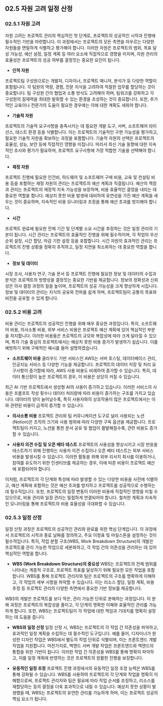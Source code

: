 ## 02.5 자원 고려 일정 산정

### 02.5.1 자원 고려

자원 고려는 프로젝트 관리의 핵심적인 첫 단계로, 프로젝트의 성공적인 시작과 진행에 필수적인 기반을 마련합니다. 이 과정에서는 프로젝트의 모든 측면을 아우르는 다양한 자원들을 면밀하게 식별하고 평가해야 합니다. 이러한 자원은 프로젝트의 범위, 목표 달성 가능성, 예산 설정, 일정 계획 등 여러 요소에 직접적으로 영향을 미치며, 자원 관리의 효율성은 프로젝트의 성공 여부를 결정짓는 중요한 요인이 됩니다.

- **인적 자원**

프로젝트팀 구성원으로는 개발자, 디자이너, 프로젝트 매니저, 분석가 등 다양한 역할이 포함됩니다. 각 팀원의 역량, 경험, 전문 지식을 고려하여 적절한 업무를 할당하는 것이 중요합니다. 팀 구성원 간의 협업과 소통 방식도 고려해야 하며, 팀워크를 강화하고 각 구성원의 잠재력을 최대한 발휘할 수 있는 환경을 조성하는 것이 중요합니다. 또한, 추가적인 교육이나 전문가의 도움이 필요한 경우에는 이에 대한 계획도 세워야 합니다.

- **기술적 자원**

프로젝트의 기술적 요구사항을 충족시키는 데 필요한 개발 도구, 서버, 소프트웨어 라이선스, 테스트 환경 등을 식별합니다. 이는 프로젝트의 기술적인 구현 가능성을 평가하고, 필요한 기술적 자원을 확보하는 과정을 포함합니다. 기술적 자원의 선택은 프로젝트의 효율성, 성능, 보안 등에 직접적인 영향을 미칩니다. 따라서 최신 기술 동향에 대한 지속적인 조사와 평가가 필요하며, 프로젝트 요구사항에 가장 적합한 기술을 선택해야 합니다.

- **재정 자원**

프로젝트 진행에 필요한 인건비, 하드웨어 및 소프트웨어 구매 비용, 교육 및 컨설팅 비용 등을 포함하는 재정 자원의 관리는 프로젝트의 예산 계획과 직결됩니다. 예산의 책정과 관리는 프로젝트의 재정적 지속 가능성을 보장하며, 비용 효율적인 결정을 내리는 데 중요한 역할을 합니다. 예상치 못한 비용 발생에 대비하여 유연성을 가진 예산 계획을 세우는 것이 중요하며, 지속적인 비용 모니터링과 조정을 통해 예산 초과를 방지해야 합니다.

- **시간**

프로젝트 완료에 필요한 전체 기간 및 단계별 소요 시간을 추정하는 것은 일정 관리의 기본이 됩니다. 시간 관리는 프로젝트의 효율적인 진행을 위해 필수적이며, 각 작업의 우선순위 설정, 시간 할당, 마감 기한 설정 등을 포함합니다. 시간 자원의 효과적인 관리는 프로젝트의 진행 상황을 정확히 추적하고, 일정 지연을 최소화하는 데 중요한 역할을 합니다.

- **정보 및 데이터**

시장 조사, 사용자 연구, 기술 문서 등 프로젝트 진행에 필요한 정보 및 데이터의 수집과 분석은 프로젝트의 방향성을 결정짓는 중요한 기반을 제공합니다. 정보의 정확성과 신뢰성은 의사 결정 과정의 질을 높이며, 프로젝트의 성공 가능성을 크게 향상하게 시킵니다. 정보 및 데이터의 관리는 지식의 공유와 전파를 쉽게 하며, 프로젝트팀이 공통의 목표와 비전을 공유할 수 있게 합니다.

### 02.5.2 비용 고려

비용 관리는 프로젝트의 성공적인 진행을 위해 매우 중요한 과정입니다. 특히, 소프트웨어 비용, 의사소통 비용, 외부 서비스 비용은 프로젝트 예산 계획에 있어 핵심적인 부분을 차지합니다. 이러한 비용들은 프로젝트의 규모와 복잡성에 따라 크게 달라질 수 있으며, 특히 기술 중심의 프로젝트에서는 예상치 못한 비용 증가가 발생하기 쉽습니다. 이를 예방하기 위해 구체적인 예시를 들어 설명하겠습니다.

- **소프트웨어 비용**
클라우드 기반 서비스인 AWS는 서버 호스팅, 데이터베이스 관리, 인공지능 서비스 등 다양한 기능을 제공합니다. 프로젝트의 데이터 저장 및 처리 요구사항이 증가함에 따라, AWS 사용 비용도 비례하여 증가할 수 있습니다. 특히, 데이터 통신량이 높은 프로젝트의 경우, 이 비용은 상당히 커질 수 있습니다.

최근 AI 기반 프로젝트에서 생성형 AI의 사용이 증가하고 있습니다. 이러한 서비스의 사용은 프롬프트 작성 횟수나 데이터 처리량에 따라 비용이 증가하는 구조를 가지고 있습니다. 데이터의 양이 늘어날수록, 특히 사용자와의 상호작용이 많은 프로젝트에서는 이와 관련된 비용이 급격히 증가할 수 있습니다.

- **의사소통 비용**
프로젝트 관리와 팀 커뮤니케이션 도구로 널리 사용되는 노션(Notion)은 조직의 크기와 사용 범위에 따라 다양한 구독 옵션을 제공합니다. 프로젝트팀이 커지고, 노션을 통한 문서 공유 및 협업이 활발해질수록, 관련 비용도 증가할 수 있습니다.

- **사용자 의견 수집 및 오픈 베타 테스트**
프로젝트의 사용성을 향상시키고 시장 반응을 테스트하기 위해 진행하는 사용자 의견 수집이나 오픈 베타 테스트는 외부 서비스 비용을 발생시킬 수 있습니다. 이러한 활동을 위해 외부 리서치 회사를 이용하거나, 참여를 유도하기 위한 인센티브를 제공하는 경우, 이에 따른 비용이 프로젝트 예산에 포함되어야 합니다.

이처럼, 프로젝트의 각 단계와 특성에 따라 발생할 수 있는 다양한 비용을 사전에 식별하고, 예산 계획에 포함하는 것은 예산 초과를 방지하고 프로젝트를 성공적으로 수행하는 데 필수적입니다. 또한, 프로젝트의 일정 변동이 이러한 비용에 직접적인 영향을 미칠 수 있으므로, 비용 관리와 일정 관리는 밀접하게 연결되어야 합니다. 철저한 계획과 지속적인 모니터링을 통해 프로젝트의 비용 효율성을 극대화할 수 있습니다.

### 02.5.3 일정 산정

일정 산정 과정은 프로젝트의 성공적인 관리와 완료를 위한 핵심 단계입니다. 이 과정에서 프로젝트의 시작과 종료 날짜를 정의하고, 주요 이정표 및 마일스톤을 설정하는 것이 필수적입니다. 특히, 작업 분할 구조(WBS, Work Breakdown Structure)의 개발은 프로젝트를 관리 가능한 작업으로 세분화하고, 각 작업 간의 의존성을 관리하는 데 있어 핵심적인 역할을 합니다.

- **WBS (Work Breakdown Structure)의 중요성**
WBS는 프로젝트의 전체 범위를 나타내는 계층적 구조로, 프로젝트 목표를 달성하기 위해 필요한 모든 작업을 포함합니다. WBS를 통해 프로젝트 관리자와 팀은 프로젝트의 구조를 명확하게 이해하고, 각 작업의 세부 사항을 파악할 수 있습니다. 이는 리소스 할당, 일정 계획, 비용 추정 등 프로젝트 관리의 다양한 측면에서 중요한 기반 정보를 제공합니다.

WBS의 개발은 프로젝트를 보다 작은, 관리 가능한 단위로 분해하는 과정입니다. 이 분해 과정은 프로젝트의 복잡성을 줄이고, 각 단계의 명확한 이해와 효율적인 관리를 가능하게 합니다. 또한, WBS는 프로젝트팀이 각 작업에 대한 책임과 기대치를 명확히 설정하는 데 도움을 줍니다.

- **WBS와 일정 산정**
일정 산정 시, WBS는 프로젝트의 각 작업 간 의존성을 파악하고, 효과적인 일정 계획을 수립하는 데 필수적인 도구입니다. 예를 들어, 디자이너가 완성한 디자인 작업은 WBS에서 별도의 작업 단위로 식별되며, 이는 프론트엔드 개발 작업을 지원합니다. 마찬가지로, 백엔드 서버 개발 작업은 프론트엔드와 백엔드의 통합을 위한 기반이 됩니다. 이러한 작업 간 의존성을 WBS를 통해 명확히 파악하고, 이를 일정 계획에 반영하는 것은 프로젝트의 원활한 진행을 보장합니다.

- **유동적인 일정 조정**
프로젝트 진행 과정에서의 유동적인 일정 조정 능력은 WBS를 통해 강화될 수 있습니다. WBS를 사용하여 프로젝트의 각 단계와 작업을 명확히 이해함으로써, 프로젝트 관리자와 팀은 필요에 따라 작업 순서를 조정하고, 리소스를 재할당하는 등의 결정을 더욱 효과적으로 내릴 수 있습니다. 예상치 못한 상황이 발생했을 때, WBS는 프로젝트의 유연한 관리를 가능하게 하며, 이는 프로젝트 성공의 핵심 요소가 됩니다.
